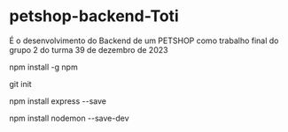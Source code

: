 # petshop-backend-Toti
É o desenvolvimento do Backend de um PETSHOP como trabalho final do grupo 2 do turma 39 de dezembro de 2023



npm install -g npm

git init

npm install express --save

npm install nodemon --save-dev
